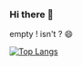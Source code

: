 ### Hi there 👋

empty ! isn't ? 😄

[![Top Langs](https://github-readme-stats.vercel.app/api/top-langs/?username=BriceTatong&layout=compact)](https://github.com/anuraghazra/github-readme-stats)












<!--
**BriceTatong/BriceTatong** is a ✨ _special_ ✨ repository because its `README.md` (this file) appears on your GitHub profile.

Here are some ideas to get you started:

- 🔭 I’m currently working on ...
- 🌱 I’m currently learning ...
- 👯 I’m looking to collaborate on ...
- 🤔 I’m looking for help with ...
- 💬 Ask me about ...
- 📫 How to reach me: ...
- 😄 Pronouns: ...
- ⚡ Fun fact: ...
-->
